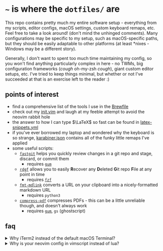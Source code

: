 # `~` is where the `dotfiles/` are

This repo contains pretty much my entire software setup - everything from my
scripts, editor configs, macOS settings, custom keyboard remaps, etc. Feel free
to take a look around! (don't mind the unhinged comments). Many configurations
may be specific to my setup, such as macOS-specific paths, but they should be
easily adaptable to other platforms (at least *nixes - Windows may be a
different story).

Generally, I don't want to spent too much time maintaining my config, so you
won't find anything particularly complex in here - no TWMs, big configuration
frameworks (*cough* oh-my-zsh *cough*), giant custom editor setups, etc. I've
tried to keep things minimal, but whether or not I've succeeded at that is an
exercise left to the reader :)

## points of interest

- find a comprehensive list of the tools I use in the
  [Brewfile](https://github.com/ThatNerdSquared/dotfiles/blob/main/Brewfile)
- check out my
  [init.vim](https://github.com/ThatNerdSquared/dotfiles/blob/main/nvim/init.vim)
  and laugh at my feeble attempt to avoid the neovim rabbit hole
- the answer to how I can type $\LaTeX$ so fast can be found in
  [latex-snippets.yml](https://github.com/ThatNerdSquared/dotfiles/blob/main/espanso/match/latex-snippets.yml)
- if you've ever borrowed my laptop and wondered why the keyboard is so
  strange,
  [karabiner.json](https://github.com/ThatNerdSquared/dotfiles/blob/main/bindings/karabiner.json)
  contains all of the funky little remaps I've applied
- some useful scripts:
    - [`fastgit`](https://github.com/ThatNerdSquared/dotfiles/blob/main/scripts/fastgit)
      helps you quickly review changes in a git repo and stage, discard, or
      commit them
        - requires [`gum`](https://github.com/charmbracelet/gum)
    - [`rdgf`](https://github.com/ThatNerdSquared/dotfiles/blob/main/scripts/rdgf)
      allows you to easily **R**ecover any **D**eleted **G**it repo **F**ile at any point
      in time
        - requires [`fzf`](https://github.com/junegunn/fzf)
    - [`fmt-mdlink`](https://github.com/ThatNerdSquared/dotfiles/blob/main/scripts/fmt-mdlink)
      converts a URL on your clipboard into a nicely-formatted markdown URL
        - requires `python3`
    - [`compress-pdf`](https://github.com/ThatNerdSquared/dotfiles/blob/main/scripts/compress-pdf)
      compresses PDFs - this can be a little unreliable though, and doesn't
      always work
        - requires [`gum`](https://github.com/charmbracelet/gum), `gs`
          (ghostscript)

## faq
<details>
<summary>Why iTerm2 instead of the default macOS Terminal?</summary>

- default macOS terminal doesn't properly display nvim colourschemes
- hotkey window feature allows you to summon a terminal window anywhere
- `cmd-opt-a` to receive a notification when a command finishes running (this is
  a lifesaver when doing big package updates, cloning giant repos, etc)
- advanced paste feature to quickly edit pasted commands before running them
- shell integration (view images in the terminal!)
- split view (ever wanted to run your frontend and backend in dev and see both
  processes at once?)
    - yes, i know i could use tmux. no, i can't be bothered.
- better tab/title bar aesthetic, imo

Other terminal apps are either too fancy or don't have the native feel that
iTerm has.
</details>
<details>
<summary>Why is your neovim config in vimscript instead of lua?</summary>

I actually started out on vim, so this used to be a `.vimrc`. Later when I
swapped to neovim (mainly for LSP), I couldn't be bothered to rewrite the config
in lua. That's also why a lot of the plugins I use are vimscript plugins rather
than newer lua-based ones. To this day, I still like keeping my config in
vimscript - I think it might be less performant but I feel it's simpler and
doesn't encourage overconfiguration in the same way a lua config would. I do
still do some configuration in lua, though, mainly for plugins that can't be
configured any other way - I just keep it in a separate file.

</details>
